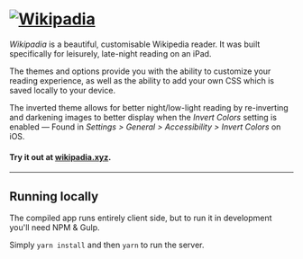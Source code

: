 # [![Wikipadia](https://res.cloudinary.com/rowanhogan/image/upload/c_scale,h_60/v1456251436/logo_z2plre.png)](http://wikipadia.xyz)

_Wikipadia_ is a beautiful, customisable Wikipedia reader. It was built specifically for leisurely, late-night reading on an iPad.

The themes and options provide you with the ability to customize your reading experience, as well as the ability to add your own CSS which is saved locally to your device.

The inverted theme allows for better night/low-light reading by re-inverting and darkening images to better display when the _Invert Colors_ setting is enabled — Found in _Settings > General > Accessibility > Invert Colors_ on iOS.

#### Try it out at [wikipadia.xyz](http://wikipadia.xyz).

---

## Running locally

The compiled app runs entirely client side, but to run it in development you'll need NPM & Gulp.

Simply `yarn install` and then `yarn` to run the server.
